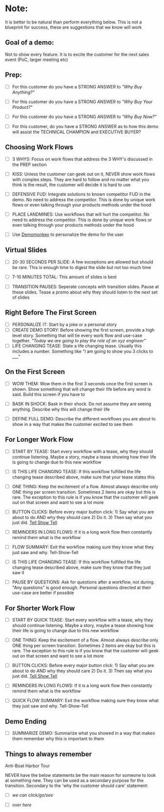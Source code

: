 # Note:
It is better to be natural than perform everything below. This is not a blueprint for success, these are suggestions that we know will work

## Goal of a demo:
Not to show every feature. It is to excite the customer for the next sales event (PoC, larger meeting etc)

## Prep:
- [ ] For this customer do you have a STRONG ANSWER to *"Why Buy Anything?"*
- [ ] For this customer do you have a STRONG ANSWER to *"Why Buy Your Product?"*
- [ ] For this customer do you have a STRONG ANSWER to *"Why Buy Now?"*
- [ ] For this customer, do you have a STRONG ANSWER as to how this demo will assist the TECHNICAL CHAMPION and EXECUTIVE BUYER?


## Choosing Work Flows
- [ ] 3 WHYS: Focus on work flows that address the 3 WHY's discussed in the PREP section
- [ ] KISS: Unless the customer can geek out on it, NEVER show work flows with complex steps. They are hard to follow and no matter what you think is the result, the customer will decide it is hard to use
- [ ] DEFENSIVE FUD: Integrate solutions to known competitor FUD in the demo. No need to address the competitor. This is done by unique work flows or even talking through your products methods under the hood
- [ ] PLACE LANDMINES: Use workflows that will hurt the competitor. No need to address the competitor. This is done by unique work flows or even talking through your products methods under the hood
- [ ] Use [Demomonkey](https://www.demomonkey.net/) to personalize the demo for the user


## Virtual Slides
- [ ] 20-30 SECONDS PER SLIDE: A few exceptions are allowed but should be rare. This is enough time to digest the slide but not too much time
- [ ] 7-10 MINUTES TOTAL: This amount of slides is best
- [ ] TRANSITION PAUSES: Seperate concepts with transition slides. Pause at these slides. Tease a promo about why they should listen to the next set of slides


## Right Before The First Screen
- [ ] PERSONALIZE IT: Start by a joke or a personal story
- [ ] CREATE DEMO STORY: Before showing the first screen, provide a high level story. Something that will tie every work flow and use-case together. *"Today we are going to play the role of an xyz engineer"* 
- [ ] LIFE CHANGING TEASE: State a life changing tease. Usually this includes a number. Something like "I am going to show you 3 clicks to ___"

## On the First Screen
- [ ] WOW THEM: Wow them in the first 3 seconds once the first screen is shown. Show something that will change their life before any word is said. Build this screen if you have to 
- [ ] BASK IN SHOCK: Bask in their shock. Do not assume they are seeing anything. Describe why this will change their life
- [ ] DEFINE FULL DEMO: Describe the different workflows you are about to show in a way that makes the customer excited to see them 


## For Longer Work Flow
- [ ] START BY TEASE: Start every workflow with a tease, why they should continue listening. Maybe a story, maybe a tease showing how their life is going to change due to this new workflow
- [ ] IS THIS LIFE CHANGING TEASE: If this workflow fulfilled the life changing tease described above, make sure that your tease states this
- [ ] ONE THING: Keep the excitement of a flow. Almost always describe only ONE thing per screen transition. Sometimes 2 items are okay but this is rare. The exception to this rule is if you know that the customer will geek out on that screen and want to see a lot more
- [ ] BUTTON CLICKS: Before every major button click: 1) Say what you are about to do AND why they should care 2) Do it. 3) Then say what you just did. [Tell Show Tell](https://blog.2winglobal.com/perfecting-your-demonstration-techniques-the-tell-show-tell-method)
- [ ] REMINDERS IN LONG FLOWS: If it is a long work flow then constantly remind them what is the workflow
- [ ] FLOW SUMMARY: Exit the workflow making sure they know what they just saw and why. Tell-Show-Tell
- [ ] IS THIS LIFE CHANGING TEASE: If this workflow fulfilled the life changing tease described above, make sure they know that they just saw it
- [ ] PAUSE BY QUESTIONS: Ask for questions after a workflow, not during. "Any questions" is good enough. Personal questions directed at their use-case are better if possible


## For Shorter Work Flow
- [ ] START BY QUICK TEASE: Start every workflow with a tease, why they should continue listening. Maybe a story, maybe a tease showing how their life is going to change due to this new workflow
- [ ] ONE THING: Keep the excitement of a flow. Almost always describe only ONE thing per screen transition. Sometimes 2 items are okay but this is rare. The exception to this rule is if you know that the customer will geek out on that screen and want to see a lot more
- [ ] BUTTON CLICKS: Before every major button click: 1) Say what you are about to do AND why they should care 2) Do it. 3) Then say what you just did. [Tell Show Tell](https://blog.2winglobal.com/perfecting-your-demonstration-techniques-the-tell-show-tell-method)
- [ ] REMINDERS IN LONG FLOWS: If it is a long work flow then constantly remind them what is the workflow
- [ ] QUICK FLOW SUMMARY: Exit the workflow making sure they know what they just saw and why. Tell-Show-Tell




## Demo Ending
- [ ] SUMMARIZE DEMO: Summarize what you showed in a way that makes them remember why this is important to them


## Things to always remember
Anti-Boat Harbor Tour

NEVER have the below statements be the main reason for someone to look at something new. They can be used as a secondary purpose for the transition. Secondary to the 'why the customer should care' statement:
- [ ] *we can click/go/see*
- [ ] *over here*



